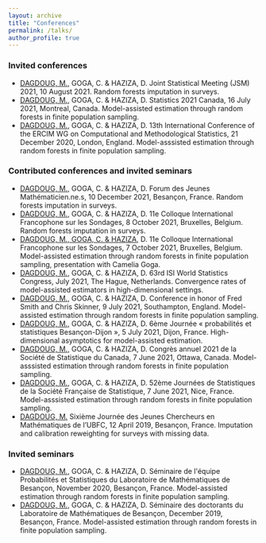 ```yaml
---
layout: archive
title: "Conferences"
permalink: /talks/
author_profile: true
---
```


### Invited conferences

- <ins> DAGDOUG, M.</ins>, GOGA, C. & HAZIZA, D. Joint Statistical Meeting (JSM) 2021, 10 August 2021. Random forests imputation in surveys. 
- <ins> DAGDOUG, M.</ins>, GOGA, C. & HAZIZA, D. Statistics 2021 Canada, 16 July 2021, Montreal, Canada. Model-assisted estimation through random forests in finite population sampling. 
- <ins> DAGDOUG, M.</ins>, GOGA, C. & HAZIZA, D. 13th International Conference of the ERCIM WG on Computational and Methodological Statistics, 21 December 2020, London, England. Model-asssisted estimation through random forests in finite population sampling. 


### Contributed conferences and invited seminars

- <ins> DAGDOUG, M.</ins>, GOGA, C. & HAZIZA, D. Forum des Jeunes Mathématicien.ne.s, 10 December 2021, Besançon, France. Random forests imputation in surveys. 
- <ins> DAGDOUG, M.</ins>, GOGA, C. & HAZIZA, D. 11e Colloque International Francophone sur les Sondages, 8 October 2021, Bruxelles, Belgium. Random forests imputation in surveys. 
- <ins> DAGDOUG, M., <ins> GOGA, C. </ins>& HAZIZA</ins>, D. 11e Colloque International Francophone sur les Sondages, 7 October 2021, Bruxelles, Belgium. Model-assisted estimation through random forests in finite population sampling, presentation with Camelia Goga. 
- <ins> DAGDOUG, M.</ins>, GOGA, C. & HAZIZA, D. 63rd ISI World Statistics Congress, July 2021, The Hague, Netherlands. Convergence rates of model-assisted estimators in high-dimensional settings. 
- <ins> DAGDOUG, M.</ins>, GOGA, C. & HAZIZA, D. Conference in honor of Fred Smith and Chris Skinner, 9 July 2021, Southampton, England. Model-assisted estimation through random forests in finite population sampling. 
- <ins> DAGDOUG, M.</ins>, GOGA, C. & HAZIZA, D. 6ème Journée « probabilités et statistiques Besançon-Dijon », 5 July 2021, Dijon, France. High-dimensional asymptotics for model-assisted estimation. 
- <ins> DAGDOUG, M.</ins>, GOGA, C. & HAZIZA, D. Congrès annuel 2021 de la Société de Statistique du Canada, 7 June 2021, Ottawa, Canada. Model-asssisted estimation through random forests in finite population sampling. 
- <ins> DAGDOUG, M.</ins>, GOGA, C. & HAZIZA, D. 52ème Journées de Statistiques de la Société Française de Statistique, 7 June 2021, Nice, France. Model-asssisted estimation through random forests in finite population sampling. 
- <ins> DAGDOUG, M.</ins> Sixième Journée des Jeunes Chercheurs en Mathématiques de l’UBFC, 12 April 2019, Besançon, France. Imputation and calibration reweighting for surveys with missing data.

### Invited seminars

- <ins> DAGDOUG, M.</ins>, GOGA, C. & HAZIZA, D. Séminaire de l'équipe Probabilités et Statistiques du Laboratoire de Mathématiques de Besançon, November 2020, Besançon, France. Model-assisted estimation through random forests in finite population sampling.
- <ins> DAGDOUG, M.</ins>, GOGA, C. & HAZIZA, D. Séminaire des doctorants du Laboratoire de Mathématiques de Besançon, December 2019, Besançon, France. Model-assisted estimation through random forests in finite population sampling.
